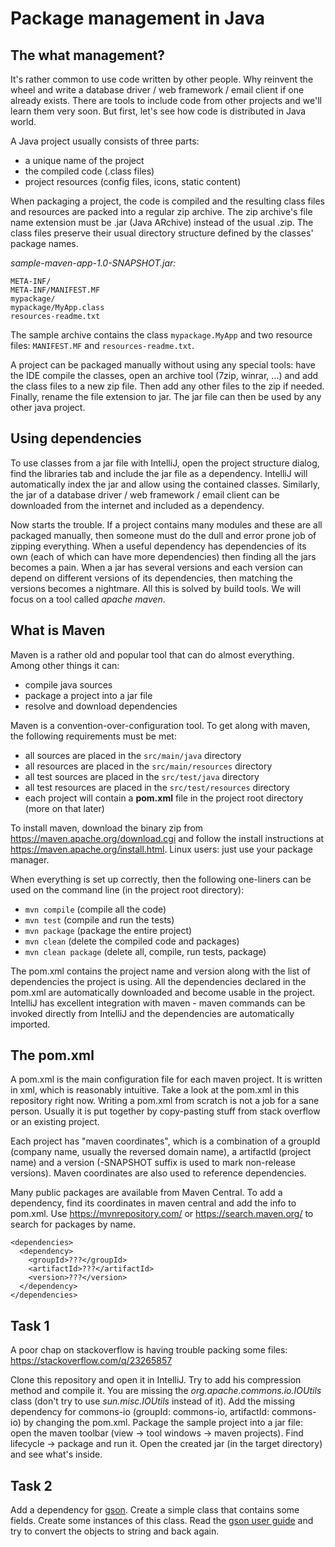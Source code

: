 # Package management in Java

## The what management?

It's rather common to use code written by other people.
Why reinvent the wheel and write a database driver / web framework / email client if one already exists.
There are tools to include code from other projects and we'll learn them very soon.
But first, let's see how code is distributed in Java world.

A Java project usually consists of three parts:

* a unique name of the project
* the compiled code (.class files)
* project resources (config files, icons, static content)

When packaging a project, the code is compiled and the resulting class files and resources are packed into a regular zip archive.
The zip archive's file name extension must be .jar (Java ARchive) instead of the usual .zip.
The class files preserve their usual directory structure defined by the classes' package names.

*sample-maven-app-1.0-SNAPSHOT.jar:*

```
META-INF/
META-INF/MANIFEST.MF
mypackage/
mypackage/MyApp.class
resources-readme.txt
```

The sample archive contains the class `mypackage.MyApp` and two resource files: `MANIFEST.MF` and `resources-readme.txt`.

A project can be packaged manually without using any special tools:
have the IDE compile the classes, open an archive tool (7zip, winrar, ...) and add the class files to a new zip file.
Then add any other files to the zip if needed.
Finally, rename the file extension to jar.
The jar file can then be used by any other java project.

## Using dependencies

To use classes from a jar file with IntelliJ, open the project structure dialog, find the libraries tab and include the jar file as a dependency.
IntelliJ will automatically index the jar and allow using the contained classes.
Similarly, the jar of a database driver / web framework / email client can be downloaded from the internet and included as a dependency.

Now starts the trouble.
If a project contains many modules and these are all packaged manually, then someone must do the dull and error prone job of zipping everything.
When a useful dependency has dependencies of its own (each of which can have more dependencies) then finding all the jars becomes a pain.
When a jar has several versions and each version can depend on different versions of its dependencies, then matching the versions becomes a nightmare.
All this is solved by build tools.
We will focus on a tool called *apache maven*.

## What is Maven

Maven is a rather old and popular tool that can do almost everything.
Among other things it can:

* compile java sources
* package a project into a jar file
* resolve and download dependencies

Maven is a convention-over-configuration tool.
To get along with maven, the following requirements must be met:

* all sources are placed in the `src/main/java` directory
* all resources are placed in the `src/main/resources` directory
* all test sources are placed in the `src/test/java` directory
* all test resources are placed in the `src/test/resources` directory
* each project will contain a **pom.xml** file in the project root directory (more on that later)

To install maven, download the binary zip from https://maven.apache.org/download.cgi and follow the install instructions at https://maven.apache.org/install.html.
Linux users: just use your package manager.

When everything is set up correctly, then the following one-liners can be used on the command line (in the project root directory):

* `mvn compile` (compile all the code)
* `mvn test` (compile and run the tests)
* `mvn package` (package the entire project)
* `mvn clean` (delete the compiled code and packages)
* `mvn clean package` (delete all, compile, run tests, package)

The pom.xml contains the project name and version along with the list of dependencies the project is using.
All the dependencies declared in the pom.xml are automatically downloaded and become usable in the project.
IntelliJ has excellent integration with maven - maven commands can be invoked directly from IntelliJ and the dependencies are automatically imported.

## The pom.xml

A pom.xml is the main configuration file for each maven project.
It is written in xml, which is reasonably intuitive.
Take a look at the pom.xml in this repository right now.
Writing a pom.xml from scratch is not a job for a sane person.
Usually it is put together by copy-pasting stuff from stack overflow or an existing project.

Each project has "maven coordinates", which is a combination of a groupId (company name, usually the reversed domain name), a artifactId (project name) and a version (-SNAPSHOT suffix is used to mark non-release versions).
Maven coordinates are also used to reference dependencies.

Many public packages are available from Maven Central.
To add a dependency, find its coordinates in maven central and add the info to pom.xml.
Use https://mvnrepository.com/ or https://search.maven.org/ to search for packages by name.

```
<dependencies>
  <dependency>
    <groupId>???</groupId>
    <artifactId>???</artifactId>
    <version>???</version>
  </dependency>
</dependencies>
```

## Task 1

A poor chap on stackoverflow is having trouble packing some files: https://stackoverflow.com/q/23265857

Clone this repository and open it in IntelliJ.
Try to add his compression method and compile it.
You are missing the *org.apache.commons.io.IOUtils* class (don't try to use *sun.misc.IOUtils* instead of it).
Add the missing dependency for commons-io (groupId: commons-io, artifactId: commons-io) by changing the pom.xml.
Package the sample project into a jar file: open the maven toolbar (view -> tool windows -> maven projects).
Find lifecycle -> package and run it.
Open the created jar (in the target directory) and see what's inside.

## Task 2

Add a dependency for [gson](https://github.com/google/gson).
Create a simple class that contains some fields.
Create some instances of this class.
Read the [gson user guide](https://github.com/google/gson/blob/master/UserGuide.md#TOC-Object-Examples) and try to convert the objects to string and back again.
